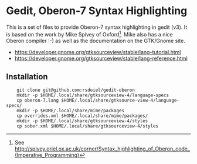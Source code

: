 
# Gedit, Oberon-7 Syntax Highlighting

This is a set of files to provide Oberon-7 syntax highlighting in
gedit (v3).  It is based on the work by Mike Spivey of Oxford[^spiveycorner].
Mike also has a nice Oberon compiler :-) as well as the documentation
on the GTK/Gnome site.

+ https://developer.gnome.org/gtksourceview/stable/lang-tutorial.html
+ https://developer.gnome.org/gtksourceview/stable/lang-reference.html

## Installation

```
    git clone git@github.com:rsdoiel/gedit-oberon
    mkdir -p $HOME/.local/share/gtksourceview-4/language-specs
    cp oberon-7.lang $HOME/.local/share/gtksource-view-4/language-specs/
    mkdir -p $HOME/.local/share/mime/packages
    cp overrides.xml $HOME/.local/share/mime/packages/
    mkdir -p $HOME/.local/share/gtksourceview-4/styles
    cp sober.xml $HOME/.local/share/gtksourceview-4/styles
```


[^spiveycorner]: See http://spivey.oriel.ox.ac.uk/corner/Syntax_highlighting_of_Oberon_code_(Imperative_Programming)
